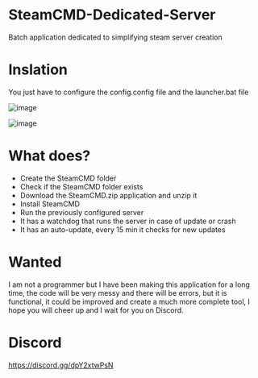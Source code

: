 # SteamCMD-Dedicated-Server
Batch application dedicated to simplifying steam server creation

# Inslation
You just have to configure the config.config file and the launcher.bat file

![image](https://user-images.githubusercontent.com/3610768/129454747-99f624ce-4e02-4e86-8494-97bbba22991c.png)

![image](https://user-images.githubusercontent.com/3610768/129456979-6022e4ee-456c-477a-9d17-2c225afa899b.png)


# What does?
* Create the SteamCMD folder
* Check if the SteamCMD folder exists
* Download the SteamCMD.zip application and unzip it
* Install SteamCMD
* Run the previously configured server
* It has a watchdog that runs the server in case of update or crash
* It has an auto-update, every 15 min it checks for new updates
# Wanted
I am not a programmer but I have been making this application for a long time, the code will be very messy and there will be errors, but it is functional, it could be improved and create a much more complete tool, I hope you will cheer up and I wait for you on Discord.

# Discord 
https://discord.gg/dpY2xtwPsN
